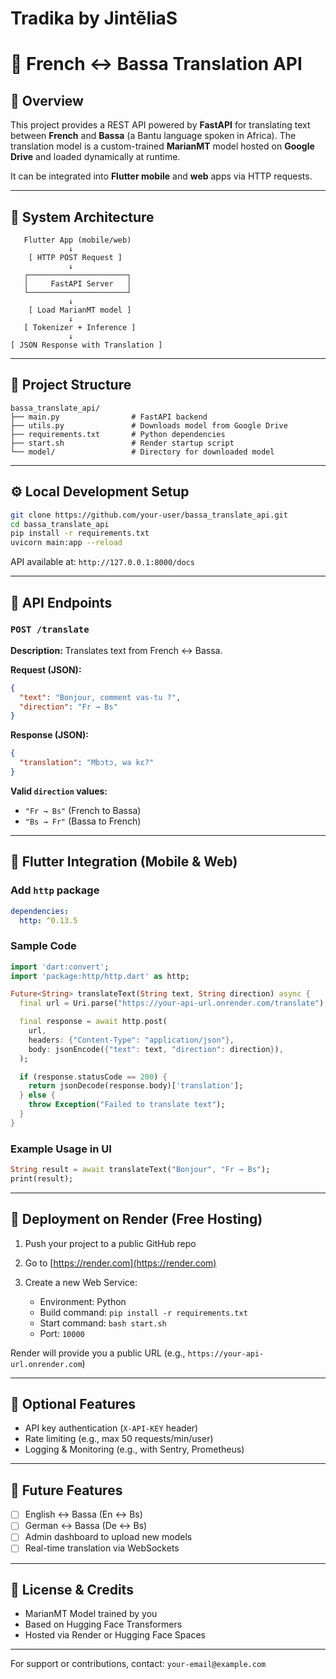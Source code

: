 # Tradika by JintẽliaS

# 🚀 French ↔ Bassa Translation API

## 📌 Overview

This project provides a REST API powered by **FastAPI** for translating text between **French** and **Bassa** (a Bantu language spoken in Africa). The translation model is a custom-trained **MarianMT** model hosted on **Google Drive** and loaded dynamically at runtime.

It can be integrated into **Flutter mobile** and **web** apps via HTTP requests.

---

## 🧱 System Architecture

```
   Flutter App (mobile/web)
             ↓
    [ HTTP POST Request ]
             ↓
   ┌──────────────────────┐
   │     FastAPI Server   │
   └──────────────────────┘
             ↓
    [ Load MarianMT model ]
             ↓
   [ Tokenizer + Inference ]
             ↓
[ JSON Response with Translation ]
```

---

## 📂 Project Structure

```
bassa_translate_api/
├── main.py                # FastAPI backend
├── utils.py               # Downloads model from Google Drive
├── requirements.txt       # Python dependencies
├── start.sh               # Render startup script
└── model/                 # Directory for downloaded model
```

---

## ⚙️ Local Development Setup

```bash
git clone https://github.com/your-user/bassa_translate_api.git
cd bassa_translate_api
pip install -r requirements.txt
uvicorn main:app --reload
```

API available at: `http://127.0.0.1:8000/docs`

---

## 🔁 API Endpoints

### `POST /translate`

**Description:** Translates text from French ↔ Bassa.

**Request (JSON):**

```json
{
  "text": "Bonjour, comment vas-tu ?",
  "direction": "Fr → Bs"
}
```

**Response (JSON):**

```json
{
  "translation": "Mbɔtɔ, wa kɛ?"
}
```

**Valid `direction` values:**

* `"Fr → Bs"` (French to Bassa)
* `"Bs → Fr"` (Bassa to French)

---

## 📱 Flutter Integration (Mobile & Web)

### Add `http` package

```yaml
dependencies:
  http: ^0.13.5
```

### Sample Code

```dart
import 'dart:convert';
import 'package:http/http.dart' as http;

Future<String> translateText(String text, String direction) async {
  final url = Uri.parse("https://your-api-url.onrender.com/translate");

  final response = await http.post(
    url,
    headers: {"Content-Type": "application/json"},
    body: jsonEncode({"text": text, "direction": direction}),
  );

  if (response.statusCode == 200) {
    return jsonDecode(response.body)['translation'];
  } else {
    throw Exception("Failed to translate text");
  }
}
```

### Example Usage in UI

```dart
String result = await translateText("Bonjour", "Fr → Bs");
print(result);
```

---

## 🚀 Deployment on Render (Free Hosting)

1. Push your project to a public GitHub repo
2. Go to [https://render.com](https://render.com)
3. Create a new Web Service:

   * Environment: Python
   * Build command: `pip install -r requirements.txt`
   * Start command: `bash start.sh`
   * Port: `10000`

Render will provide you a public URL (e.g., `https://your-api-url.onrender.com`)

---

## 🔐 Optional Features

* API key authentication (`X-API-KEY` header)
* Rate limiting (e.g., max 50 requests/min/user)
* Logging & Monitoring (e.g., with Sentry, Prometheus)

---

## 🧠 Future Features

* [ ] English ↔ Bassa (En ↔ Bs)
* [ ] German ↔ Bassa (De ↔ Bs)
* [ ] Admin dashboard to upload new models
* [ ] Real-time translation via WebSockets

---

## 📄 License & Credits

* MarianMT Model trained by you
* Based on Hugging Face Transformers
* Hosted via Render or Hugging Face Spaces

---

For support or contributions, contact: `your-email@example.com`
